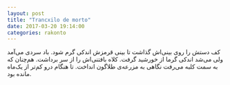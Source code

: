 ```yaml
---
layout: post
title: "Trancxilo de morto"
date: 2017-03-20 19:14:00 
categories: rakonto
---
```


کف دستش را روی بینی‌اش گذاشت تا بینی قرمزش اندکی گرم شود. باد سردی می‌آمد ولی می‌شد اندکی گرما از خورشید گرفت. کلاه بافتنی‌اش را از سر برداشت. هم‌چنان که به سمت کلبه می‌رفت نگاهی به مزرعه‌ی طلاگون انداخت. تا هنگام درو کم‌تر از یک‌ماه مانده بود.